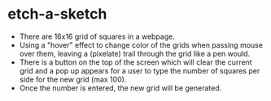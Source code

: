 # etch-a-sketch

* There are 16x16 grid of squares in a webpage.
* Using a "hover" effect to change color of the grids when passing mouse over them, leaving a (pixelate) trail through the grid like a pen would.
* There is a button on the top of the screen which will clear the current grid and a pop up appears for a user to type the number of squares per side for the new grid (max 100).
* Once the number is entered, the new grid will be generated.